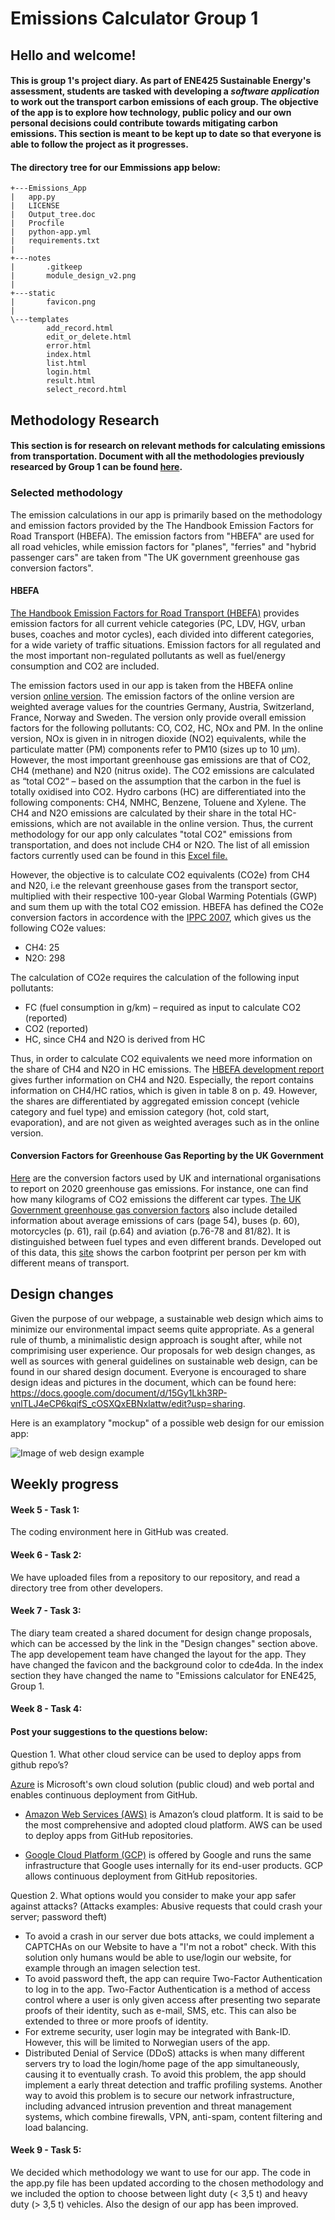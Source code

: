 # Emissions Calculator Group 1
## Hello and welcome!
#### This is group 1's project diary. As part of ENE425 Sustainable Energy's assessment, students are tasked with developing a *software application* to work out the transport carbon emissions of each group. The objective of the app is to explore how technology, public policy and our own personal decisions could contribute towards mitigating carbon emissions. This section is meant to be kept up to date so that everyone is able to follow the project as it progresses.

#### The directory tree for our Emmissions app below:

    +---Emissions_App
    |   app.py
    |   LICENSE
    |   Output_tree.doc
    |   Procfile
    |   python-app.yml
    |   requirements.txt
    |   
    +---notes
    |       .gitkeep
    |       module_design_v2.png
    |       
    +---static
    |       favicon.png
    |       
    \---templates
            add_record.html
            edit_or_delete.html
            error.html
            index.html
            list.html
            login.html
            result.html
            select_record.html

## Methodology Research
#### This section is for research on relevant methods for calculating emissions from transportation. Document with all the methodologies previously researced by Group 1 can be found [here](https://docs.google.com/document/d/1lYmhqOsNPrKsHHmqBDZx6apvHNXIWH4zdgCUNXkfTMw/edit?usp=sharing). 

### Selected methodology
The emission calculations in our app is primarily based on the methodology and emission factors provided by the The Handbook Emission Factors for Road Transport (HBEFA). The emission factors from "HBEFA" are used for all road vehicles, while emission factors for "planes", "ferries" and "hybrid passenger cars" are taken from "The UK government greenhouse gas conversion factors".   

#### HBEFA
[The Handbook Emission Factors for Road Transport (HBEFA)](https://www.hbefa.net/e/index.html) provides emission factors for all current vehicle categories (PC, LDV, HGV, urban buses, coaches and motor cycles), each divided into different categories, for a wide variety of traffic situations. Emission factors for all regulated and the most important non-regulated pollutants as well as fuel/energy consumption and CO2 are included. 

The emission factors used in our app is taken from the HBEFA online version [online version](https://www.hbefa.net/e/index.html). The emission factors of the online version are weighted average values for the countries Germany, Austria, Switzerland, France, Norway and Sweden. The version only provide overall emission factors for the following pollutants: CO, CO2, HC, NOx and PM. In the online version, NOx is given in in nitrogen dioxide (NO2) equivalents, while the particulate matter (PM) components refer to PM10 (sizes up to 10 µm). However, the most important greenhouse gas emissions are that of CO2, CH4 (methane) and N20 (nitrus oxide). The CO2 emissions are calculated as “total CO2“ – based on the assumption that the carbon in the fuel is totally oxidised into CO2. Hydro carbons (HC) are differentiated into the following components: CH4, NMHC, Benzene, Toluene and Xylene. The CH4 and N2O emissions are calculated by their share in the total HC-emissions, which are not available in the online version. Thus, the current methodology for our app only calculates "total CO2" emissions from transportation, and does not include CH4 or N2O. The list of all emission factors currently used can be found in this [Excel file.](https://github.com/ENE425-Group1/emissions-calculator-group1/blob/main/notes/Emission%20Factors%20HBEFA.xlsx)

However, the objective is to calculate CO2 equivalents (CO2e) from CH4 and N20, i.e the relevant greenhouse gases from the transport sector, multiplied with their respective 100-year Global Warming Potentials (GWP) and sum them up with the total CO2 emission. HBEFA has defined the CO2e conversion factors in accordence with the [IPPC 2007](https://climatechangeconnection.org/emissions/co2-equivalents/), which gives us the following CO2e values: 
- CH4: 25
- N2O: 298
    
The calculation of CO2e requires the calculation of the following input pollutants:
- FC (fuel consumption in g/km) – required as input to calculate CO2 (reported)
- CO2 (reported)
- HC, since CH4 and N2O is derived from HC

Thus, in order to calculate CO2 equivalents we need more information on the share of CH4 and N2O in HC emissions. The [HBEFA development report](https://www.hbefa.net/e/documents/HBEFA41_Development_Report.pdf) gives further information on CH4 and N20. Especially, the report contains information on CH4/HC ratios, which is given in table 8 on p. 49. However, the shares are differentiated by aggregated emission concept (vehicle category and fuel type) and emission category (hot, cold start, evaporation), and are not given as weighted averages such as in the online version. 

#### Conversion Factors for Greenhouse Gas Reporting by the UK Government
[Here](https://assets.publishing.service.gov.uk/government/uploads/system/uploads/attachment_data/file/891105/Conversion_Factors_2020_-_Condensed_set__for_most_users_.xlsx) are the conversion factors used by UK and international organisations to report on 2020 greenhouse gas emissions. For instance, one can find how many kilograms of CO2 emissions the different car types. [The UK Government greenhouse gas conversion factors](https://assets.publishing.service.gov.uk/government/uploads/system/uploads/attachment_data/file/901692/conversion-factors-2020-methodology.pdf) also include detailed information about average emissions of cars (page 54), buses (p. 60), motorcycles (p. 61), rail (p.64) and aviation (p.76-78 and 81/82). It is distinguished between fuel types and even different brands. Developed out of this data, this [site](https://ourworldindata.org/travel-carbon-footprint) shows the carbon footprint per person per km with different means of transport.

## Design changes

Given the purpose of our webpage, a sustainable web design which aims to minimize our environmental impact seems quite appropriate. As a general rule of thumb, a minimalistic design approach is sought after, while not comprimising user experience. Our proposals for web design changes, as well as sources with general guidelines on sustainable web design, can be found in our shared design document. Everyone is encouraged to share design ideas and pictures in the document, which can be found here: https://docs.google.com/document/d/15Gy1Lkh3RP-vnlTLJ4eCP6kqifS_cOSXQxEBNxlattw/edit?usp=sharing. 

Here is an examplatory "mockup" of a possible web design for our emission app: 

![Image of web design example](https://raw.githubusercontent.com/ENE425-Group1/emissions-calculator-group1/main/notes/Mockup%20picture.png)

## Weekly progress

#### Week 5 - Task 1: 
The coding environment here in GitHub was created. 
#### Week 6 - Task 2: 
We have uploaded files from a repository to our repository, and read a directory tree from other developers. 
#### Week 7 - Task 3: 
The diary team created a shared document for design change proposals, which can be accessed by the link in the "Design changes" section above. The app developement team have changed the layout for the app. They have changed the favicon and the background color to cde4da. In the index section they have changed the name to "Emissions calculator for ENE425, Group 1. 
#### Week 8 - Task 4: 

#### Post your suggestions to the questions below:
Question 1. What other cloud service can be used to deploy apps from github repo’s?

[Azure](https://azure.microsoft.com/en-us/free/search/?&ef_id=Cj0KCQiA4L2BBhCvARIsAO0SBdZmo_X3KZDPWmbj9okoBFuotwwPaxNOZVrtfouGt3bq-pfrAxJC9YMaAnugEALw_wcB:G:s&OCID=AID2100088_SEM_Cj0KCQiA4L2BBhCvARIsAO0SBdZmo_X3KZDPWmbj9okoBFuotwwPaxNOZVrtfouGt3bq-pfrAxJC9YMaAnugEALw_wcB:G:s) is Microsoft's own cloud solution (public cloud) and web portal and enables continuous deployment from GitHub.

- [Amazon Web Services (AWS)](https://aws.amazon.com/) is Amazon’s cloud platform. It is said to be the most comprehensive and adopted cloud platform. AWS can be used to deploy apps from GitHub repositories. 

- [Google Cloud Platform (GCP)](https://cloud.google.com/) is offered by Google and runs the same infrastructure that Google uses internally for its end-user products. GCP allows continuous deployment from GitHub repositories. 


Question 2. What options would you consider to make your app safer against attacks? (Attacks examples: Abusive requests that could crash your server; password theft)

- To avoid a crash in our server due bots attacks, we could implement a CAPTCHAs on our Website to have a "I'm not a robot" check. With this solution only humans would be able to use/login our website, for example through an imagen selection test. 
- To avoid password theft, the app can require Two-Factor Authentication to log in to the app. Two-Factor Authentication is a method of access control where a user is only given access after presenting two separate proofs of their identity, such as e-mail, SMS, etc. This can also be extended to three or more proofs of identity.
- For extreme security, user login may be integrated with Bank-ID. However, this will be limited to Norwegian users of the app.  
- Distributed Denial of Service (DDoS) attacks is when many different servers try to load the login/home page of the app simultaneously, causing it to eventually crash. To avoid this problem, the app should implement a early threat detection and traffic profiling systems. Another way to avoid this problem is to secure our network infrastructure, including advanced intrusion prevention and threat management systems, which combine firewalls, VPN, anti-spam, content filtering and load balancing. 
#### Week 9 - Task 5:
We decided which methodology we want to use for our app. The code in the app.py file has been updated according to the chosen methodology and we included the option to choose between light duty (< 3,5 t) and heavy duty (> 3,5 t) vehicles. Also the design of our app has been improved.

